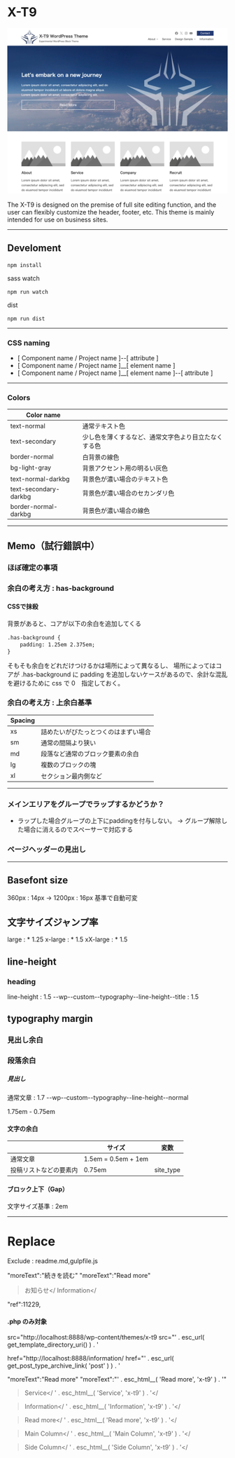 # X-T9

![100%](https://raw.githubusercontent.com/vektor-inc/x-t9/master/screenshot.png)

The X-T9 is designed on the premise of full site editing function, and the user can flexibly customize the header, footer, etc. This theme is mainly intended for use on business sites.

---

## Develoment

```
npm install
```

sass watch
```
npm run watch
```

dist
```
npm run dist
```

---

### CSS naming

* [ Component name / Project name ]--[ attribute ]
* [ Component name / Project name ]__[ element name ]
* [ Component name / Project name ]__[ element name ]--[ attribute ]


---

### Colors

| Color name |  |
|-| ------------- |
| text-normal | 通常テキスト色 |
| text-secondary | 少し色を薄くするなど、通常文字色より目立たなくする色 |
| border-normal | 白背景の線色  |
| bg-light-gray | 背景アクセント用の明るい灰色 |
| text-normal-darkbg | 背景色が濃い場合のテキスト色 |
| text-secondary-darkbg | 背景色が濃い場合のセカンダリ色 |
| border-normal-darkbg | 背景色が濃い場合の線色 |

---
## Memo（試行錯誤中）

### ほぼ確定の事項

### 余白の考え方 : has-background

#### CSSで抹殺

背景があると、コアが以下の余白を追加してくる

```
.has-background {
	padding: 1.25em 2.375em;
}
```

そもそも余白をどれだけつけるかは場所によって異なるし、
場所によってはコアが .has-background に padding を追加しないケースがあるので、余計な混乱を避けるために css で 0　指定しておく。

### 余白の考え方 : 上余白基準


| Spacing |  |
|-| ------------- |
| xs | 詰めたいがびたっとつくのはまずい場合  |
| sm | 通常の間隔より狭い  |
| md | 段落など通常のブロック要素の余白 |
| lg | 複数のブロックの塊 |
| xl | セクション最内側など |

---

### メインエリアをグループでラップするかどうか？

* ラップした場合グループの上下にpaddingを付与しない。
  → グループ解除した場合に消えるのでスペーサーで対応する

### ページヘッダーの見出し

---
## Basefont size

360px : 14px -> 1200px : 16px 基準で自動可変
## 文字サイズジャンプ率

large : * 1.25
x-large : * 1.5
xX-large : * 1.5

## line-height

### heading

line-height : 1.5 
--wp--custom--typography--line-height--title : 1.5



## typography margin

### 見出し余白
### 段落余白
##### 見出し


通常文章 : 1.7
--wp--custom--typography--line-height--normal

 1.75em - 0.75em
#### 文字の余白

| | サイズ | 変数 |
|-| ------------- | ------------- |
| 通常文章 | 1.5em = 0.5em + 1em  |   |
| 投稿リストなどの要素内 | 0.75em  | site_type  |

#### ブロック上下（Gap）

文字サイズ基準 : 2em

---

# Replace

Exclude : readme.md,gulpfile.js

"moreText":"続きを読む"
"moreText":"Read more"

>お知らせ</
>Information</

"ref":11229,

#### .php のみ対象

src="http://localhost:8888/wp-content/themes/x-t9
src="' . esc_url( get_template_directory_uri() ) . '

href="http://localhost:8888/information/
href="' . esc_url( get_post_type_archive_link( 'post' )  ) . '

"moreText":"Read more"
"moreText":"' . esc_html__( 'Read more', 'x-t9' ) . '"

>Service</
>' . esc_html__( 'Service', 'x-t9' ) . '</

>Information</
>' . esc_html__( 'Information', 'x-t9' ) . '</

>Read more</
>' . esc_html__( 'Read more', 'x-t9' ) . '</

>Main Column</
>' . esc_html__( 'Main Column', 'x-t9' ) . '</

>Side Column</
>' . esc_html__( 'Side Column', 'x-t9' ) . '</

